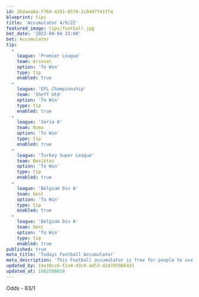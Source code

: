 ```yaml
---
id: 2bdaea0a-f769-4201-85f0-2c0d47f41ff4
blueprint: tips
title: 'Accumulator 4/9/22'
featured_image: tips/football.jpg
bet_date: '2022-09-04 15:00'
bet: Accumulator
tip:
  -
    league: 'Premier League'
    team: Arsenal
    option: 'To Win'
    type: tip
    enabled: true
  -
    league: 'EFL Championship'
    team: 'Sheff Utd'
    option: 'To Win'
    type: tip
    enabled: true
  -
    league: 'Seria A'
    team: Roma
    option: 'To Win'
    type: tip
    enabled: true
  -
    league: 'Turkey Super League'
    team: Besiktas
    option: 'To Win'
    type: tip
    enabled: true
  -
    league: 'Belgium Div A'
    team: Gent
    option: 'To Win'
    type: tip
    enabled: true
  -
    league: 'Belgium Div A'
    team: Gent
    option: 'To Win'
    type: tip
    enabled: true
published: true
meta_title: 'Todays Football Accumulator'
meta_description: 'This Football accumulator is free for people to use who are looking for Football tips. UK football tips daily. Lets beat the bookies. Winning Bets'
updated_by: 14e10cc6-f2a4-43c9-ad53-d2d7d5986415
updated_at: 1662286818
---
```

Odds - 63/1
